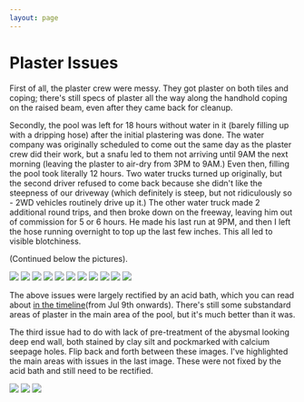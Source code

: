 ```yaml
---
layout: page
---
```


# Plaster Issues

First of all, the plaster crew were messy. They got plaster on both tiles and coping; there's still specs of plaster all the way along the handhold coping on the raised beam, even after they came back for cleanup.

Secondly, the pool was left for 18 hours without water in it (barely filling up with a dripping hose) after the initial plastering was done. The water company was originally scheduled to come out the same day as the plaster crew did their work, but a snafu led to them not arriving until 9AM the next morning (leaving the plaster to air-dry from 3PM to 9AM.) Even then, filling the pool took literally 12 hours. Two water trucks turned up originally, but the second driver refused to come back because she didn't like the steepness of our driveway (which definitely is steep, but not ridiculously so - 2WD vehicles routinely drive up it.) The other water truck made 2 additional round trips, and then broke down on the freeway, leaving him out of commission for 5 or 6 hours. He made his last run at 9PM, and then I left the hose running overnight to top up the last few inches. This all led to visible blotchiness.

(Continued below the pictures).

<a data-fancybox="plaster" href="images/16-plaster1.jpg"><img src="images/small/16-plaster1.jpg"></a>
<a data-fancybox="plaster" href="images/16-plaster2.jpg"><img src="images/small/16-plaster2.jpg"></a>
<a data-fancybox="plaster" href="images/16-plaster3.jpg"><img src="images/small/16-plaster3.jpg"></a>
<a data-fancybox="plaster" href="images/16-plaster4.jpg"><img src="images/small/16-plaster4.jpg"></a>
<a data-fancybox="plaster" href="images/16-plaster5.jpg"><img src="images/small/16-plaster5.jpg"></a>
<a data-fancybox="plaster" href="images/16-plaster6.jpg"><img src="images/small/16-plaster6.jpg"></a>
<a data-fancybox="plaster" href="images/16-plaster7.jpg"><img src="images/small/16-plaster7.jpg"></a>
<a data-fancybox="plaster" href="images/16-plaster8.jpg"><img src="images/small/16-plaster8.jpg"></a>
<a data-fancybox="plaster" href="images/16-plaster9.jpg"><img src="images/small/16-plaster9.jpg"></a>
<a data-fancybox="plaster" href="images/16-plaster11.jpg"><img src="images/small/16-plaster11.jpg"></a>
<a data-fancybox="plaster" href="images/16-plaster12.jpg"><img src="images/small/16-plaster12.jpg"></a>

The above issues were largely rectified by an acid bath, which you can read about [in the timeline](./01-timeline.html)(from Jul 9th onwards). There's still some substandard areas of plaster in the main area of the pool, but it's much better than it was.

The third issue had to do with lack of pre-treatment of the abysmal looking deep end wall, both stained by clay silt and pockmarked with calcium seepage holes. Flip back and forth between these images. I've highlighted the main areas with issues in the last image. These were not fixed by the acid bath and still need to be rectified.

<a data-fancybox="plaster2" href="images/14-grading5.jpg"><img src="images/small/14-grading5.jpg"></a>
<a data-fancybox="plaster2" href="images/16-plaster6.jpg"><img src="images/small/16-plaster6.jpg"></a>
<a data-fancybox="plaster2" href="images/16-plaster10.jpg"><img src="images/small/16-plaster10.jpg"></a>

